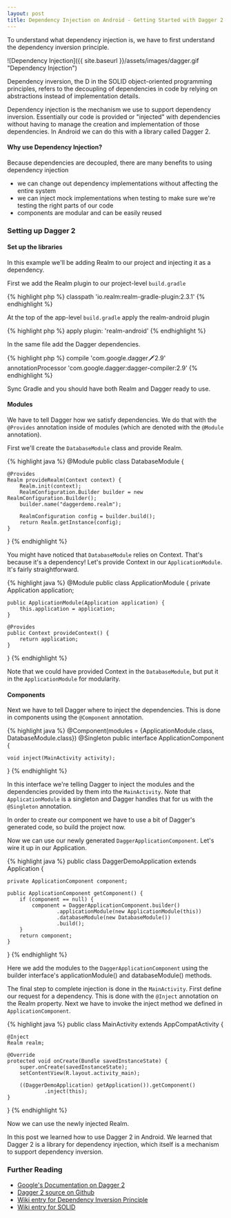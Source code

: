 ```yaml
---
layout: post
title: Dependency Injection on Android - Getting Started with Dagger 2
---
```


To understand what dependency injection is, we have to first understand the dependency inversion principle.

![Dependency Injection]({{ site.baseurl }}/assets/images/dagger.gif "Dependency Injection")

Dependency inversion, the D in the SOLID object-oriented programming principles, refers to the decoupling of dependencies in code by relying on abstractions instead of implementation details.

Dependency injection is the mechanism we use to support dependency inversion. Essentially our code is provided or "injected" with dependencies without having to manage the creation and implementation of those dependencies. In Android we can do this with a library called Dagger 2.

#### Why use Dependency Injection?

Because dependencies are decoupled, there are many benefits to using dependency injection

* we can change out dependency implementations without affecting the entire system
* we can inject mock implementations when testing to make sure we're testing the right parts of our code
* components are modular and can be easily reused

### Setting up Dagger 2

#### Set up the libraries
In this example we'll be adding Realm to our project and injecting it as a dependency.

First we add the Realm plugin to our project-level `build.gradle`

{% highlight php %}
classpath 'io.realm:realm-gradle-plugin:2.3.1'
{% endhighlight %}

At the top of the app-level `build.gradle` apply the realm-android plugin

{% highlight php %}
apply plugin: 'realm-android'
{% endhighlight %}

In the same file add the Dagger dependencies.

{% highlight php %}
compile 'com.google.dagger:dagger:2.9'
annotationProcessor 'com.google.dagger:dagger-compiler:2.9'
{% endhighlight %}

Sync Gradle and you should have both Realm and Dagger ready to use.

#### Modules

We have to tell Dagger how we satisfy dependencies. We do that with the `@Provides` annotation inside of modules (which are denoted with the `@Module` annotation).

First we'll create the `DatabaseModule` class and provide Realm.

{% highlight java %}
@Module
public class DatabaseModule {

    @Provides
    Realm provideRealm(Context context) {
        Realm.init(context);
        RealmConfiguration.Builder builder = new RealmConfiguration.Builder();
        builder.name("daggerdemo.realm");

        RealmConfiguration config = builder.build();
        return Realm.getInstance(config);
    }
}
{% endhighlight %}

You might have noticed that `DatabaseModule` relies on Context. That's because it's a dependency! Let's provide Context in our `ApplicationModule`. It's fairly straightforward. 

{% highlight java %}
@Module
public class ApplicationModule {
    private Application application;

    public ApplicationModule(Application application) {
        this.application = application;
    }

    @Provides
    public Context provideContext() {
        return application;
    }
}
{% endhighlight %}

Note that we could have provided Context in the `DatabaseModule`, but put it in the `ApplicationModule` for modularity.

#### Components

Next we have to tell Dagger where to inject the dependencies. This is done in components using the `@Component` annotation.

{% highlight java %}
@Component(modules = {ApplicationModule.class, DatabaseModule.class})
@Singleton
public interface ApplicationComponent {

    void inject(MainActivity activity);
}
{% endhighlight %}

In this interface we're telling Dagger to inject the modules and the dependencies provided by them into the `MainActivity`. Note that `ApplicationModule` is a singleton and Dagger handles that for us with the `@Singleton` annotation.

In order to create our component we have to use a bit of Dagger's generated code, so build the project now.

Now we can use our newly generated `DaggerApplicationComponent`. Let's wire it up in our Application.

{% highlight java %}
public class DaggerDemoApplication extends Application {

    private ApplicationComponent component;

    public ApplicationComponent getComponent() {
        if (component == null) {
            component = DaggerApplicationComponent.builder()
                    .applicationModule(new ApplicationModule(this))
                    .databaseModule(new DatabaseModule())
                    .build();
        }
        return component;
    }
}
{% endhighlight %}

Here we add the modules to the `DaggerApplicationComponent` using the builder interface's applicationModule() and databaseModule() methods.

The final step to complete injection is done in the `MainActivity`. First define our request for a dependency. This is done with the `@Inject` annotation on the Realm property. Next we have to invoke the inject method we defined in `ApplicationComponent`.


{% highlight java %}
public class MainActivity extends AppCompatActivity {

    @Inject
    Realm realm;

    @Override
    protected void onCreate(Bundle savedInstanceState) {
        super.onCreate(savedInstanceState);
        setContentView(R.layout.activity_main);

        ((DaggerDemoApplication) getApplication()).getComponent()
                .inject(this);
    }
}
{% endhighlight %}

Now we can use the newly injected Realm.

In this post we learned how to use Dagger 2 in Android. We learned that Dagger 2 is a library for dependency injection, which itself is a mechanism to support dependency inversion.

### Further Reading

* [Google's Documentation on Dagger 2][docs]
* [Dagger 2 source on Github][source]
* [Wiki entry for Dependency Inversion Principle][di]
* [Wiki entry for SOLID][solid]

[docs]:	//google.github.io/dagger/users-guide
[source]: //github.com/google/dagger
[di]: //en.wikipedia.org/wiki/Dependency_inversion_principle
[solid]: //en.wikipedia.org/wiki/SOLID_(object-oriented_design)



